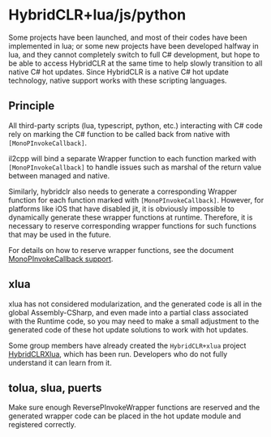 # HybridCLR+lua/js/python

Some projects have been launched, and most of their codes have been implemented in lua; or some new projects have been developed halfway in lua, and they cannot completely switch to full C# development, but hope
to be able to access HybridCLR at the same time to help slowly transition to all native C# hot updates. Since HybridCLR is a native C# hot update technology, native support works with these scripting languages.

## Principle

All third-party scripts (lua, typescript, python, etc.) interacting with C# code rely on marking the C# function to be called back from native with `[MonoPInvokeCallback]`.

il2cpp will bind a separate Wrapper function to each function marked with `[MonoPInvokeCallback]` to handle issues such as marshal of the return value between managed and native.

Similarly, hybridclr also needs to generate a corresponding Wrapper function for each function marked with `[MonoPInvokeCallback]`. However, for platforms like iOS that have disabled jit, it is obviously impossible to dynamically generate these wrapper functions at runtime. Therefore, it is necessary to reserve corresponding wrapper functions for such functions that may be used in the future.

For details on how to reserve wrapper functions, see the document [MonoPInvokeCallback support](./monopinvokecallback).

## xlua

xlua has not considered modularization, and the generated code is all in the global Assembly-CSharp, and even made into a partial class associated with the Runtime code, so you may need to make a small adjustment to the generated code of these hot update solutions to work with hot updates.

Some group members have already created the `HybridCLR+xlua` project [HybridCLRXlua](https://gitee.com/ldr123/HybridCLRXlua), which has been run. Developers who do not fully understand it can learn from it.

## tolua, slua, puerts

Make sure enough ReversePInvokeWrapper functions are reserved and the generated wrapper code can be placed in the hot update module and registered correctly.

